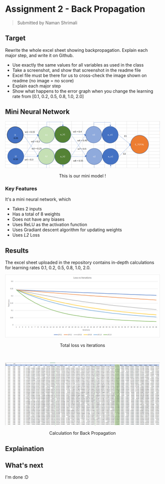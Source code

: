# Assignment 2 - Back Propagation

> Submitted by Naman Shrimali

## Target
Rewrite the whole excel sheet showing backpropagation. Explain each major step, and write it on Github. 
* Use exactly the same values for all variables as used in the class
* Take a screenshot, and show that screenshot in the readme file
* Excel file must be there for us to cross-check the image shown on readme (no image = no score)
* Explain each major step
* Show what happens to the error graph when you change the learning rate from [0.1, 0.2, 0.5, 0.8, 1.0, 2.0] 

## Mini Neural Network
![Mini Neural Network](assets/mini_model_diagram.png)
<center>This is our mini model !</center>

### Key Features
It's a mini neural network, which
* Takes 2 inputs
* Has a total of 8 weights
* Does not have any biases 
* Uses ReLU as the activation function
* Uses Gradiant descent algorithm for updating weights
* Uses _L2_ Loss

## Results
The excel sheet uploaded in the repository contains in-depth calculations for learning rates 0.1, 0.2, 0.5, 0.8, 1.0, 2.0.
<br>

![Total loss vs Iterations](assets/lr_loss_vs_iterations.png)
<center>Total loss vs iterations</center> 
<br><br>

![Back Propagation Calculation](assets/calc_back_prop.png)
<center>Calculation for Back Propagation</center> 


## Explaination



## What's next

I'm done :D

